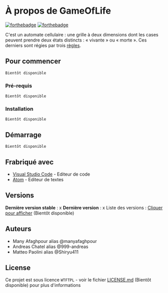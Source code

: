 # À propos de GameOfLife 
[![forthebadge](https://forthebadge.com/images/badges/built-with-love.svg)](https://forthebadge.com) [![forthebadge](https://forthebadge.com/images/badges/powered-by-electricity.svg)](https://forthebadge.com) 

C'est un automate cellulaire : une grille à deux dimensions dont les cases peuvent prendre deux états distincts : « vivante » ou « morte ». Ces derniers sont régies par trois [règles](https://pastebin.com/esyTU5TD). 

## Pour commencer

```
Bientôt disponible
```

### **Pré-requis**

```
Bientôt disponible
```

### **Installation**

```
Bientôt disponible
```

## Démarrage

```
Bientôt disponible
```

## Frabriqué avec

- [Visual Studio Code](https://code.visualstudio.com/) - Editeur de code
- [Atom](https://atom.io/) - Editeur de textes

## Versions
**Dernière version stable** : x **Dernière version** : x Liste des versions : [Cliquer pour afficher](https://github.com/lasource2020/GameOfLife/tags) (Bientôt disponible)
## Auteurs

- Many Afaghpour alias @manyafaghpour
- Andreas Chatel alias @999-andreas
- Matteo Paolini alias @Shiryu411

## License

Ce projet est sous licence ```WTFTPL``` - voir le fichier [LICENSE.md]() (Bientôt disponible) pour plus d'informations

